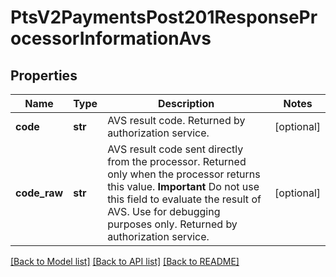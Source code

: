 # PtsV2PaymentsPost201ResponseProcessorInformationAvs

## Properties
Name | Type | Description | Notes
------------ | ------------- | ------------- | -------------
**code** | **str** | AVS result code.  Returned by authorization service.  | [optional] 
**code_raw** | **str** | AVS result code sent directly from the processor. Returned only when the processor returns this value. **Important** Do not use this field to evaluate the result of AVS. Use for debugging purposes only.  Returned by authorization service.  | [optional] 

[[Back to Model list]](../README.md#documentation-for-models) [[Back to API list]](../README.md#documentation-for-api-endpoints) [[Back to README]](../README.md)


